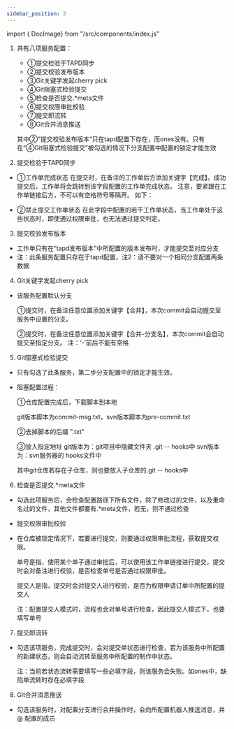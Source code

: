 ```yaml
---
sidebar_position: 3
---
```

import { DocImage} from "/src/components/index.js"

<DocImage src='authapprove/008.png'></DocImage>

1. 共有八项服务配置：
   * ①提交检验于TAPD同步 
   * ②提交校验发布版本 
   * ③Git关键字发起cherry pick 
   * ④Git阻塞式检验提交  
   * ⑤检查是否提交.*meta文件  
   * ⑥提交权限审批校验  
   * ⑦提交即流转  
   * ⑧Git合并消息推送

   其中②”提交校验发布版本“只在tapd配置下存在，而ones没有。只有在“④Git阻塞式检验提交”被勾选的情况下分支配置中配置的锁定才能生效

2. 提交检验于TAPD同步

<DocImage src='authapprove/009.png'></DocImage>

* ①工作单完成状态
  在提交时，在备注的工作单后方添加关键字【完成】。成功提交后，工作单将会跳转到该字段配置的工作单完成状态。 注意，要紧跟在工作单链接后方，不可以有空格符号等隔开。        如下：
  <DocImage src='authapprove/010.png'></DocImage>

* ②禁止提交工作单状态
  在此字段中配置的若干工作单状态，当工作单处于这些状态时，即使通过权限审批，也无法通过提交判定。

3. 提交校验发布版本

<DocImage src='authapprove/011.png'></DocImage>

* 工作单只有在“tapd发布版本”中所配置的版本发布时，才能提交至对应分支
* 注：此条服务配置只存在于tapd配置，注2：请不要对一个相同分支配置两条数据

4. Git关键字发起cherry pick

<DocImage src='authapprove/012.png'></DocImage>

* 该服务配置默认分支

    ①提交时，在备注任意位置添加关键字【合并】，本次commit会自动提交至服务中设置的分支。

    ②提交时，在备注任意位置添加关键字【合并-分支名】，本次commit会自动提交至指定分支。 注：‘-’前后不能有空格
5. Git阻塞式检验提交

* 只有勾选了此条服务，第二步分支配置中的锁定才能生效。
* 阻塞配置过程：

    ①仓库配置完成后，下载脚本到本地
    <DocImage src='authapprove/013.png'></DocImage>

    git版本脚本为commit-msg.txt，svn版本脚本为pre-commit.txt

    ②去掉脚本的后缀  ".txt"

    ③放入指定地址 git版本为：git项目中隐藏文件夹  .git -- hooks中 svn版本为：svn服务器的 hooks文件中

    其中git仓库若存在子仓库，则也要放入子仓库的.git  -- hooks中
6. 检查是否提交.*meta文件

<DocImage src='authapprove/014.png'></DocImage>

* 勾选此项服务后，会检查配置路径下所有文件，除了修改过的文件，以及重命名过的文件，其他文件都要有.*meta文件，若无，则不通过检查
* 提交权限审批校验
<DocImage src='authapprove/015.png'></DocImage>

* 在仓库被锁定情况下，若要进行提交，则要通过权限审批流程，获取提交权限。

     单号是指，使用某个单子通过审批后，可以使用该工作单链接进行提交，提交时会对备注进行校验，是否检查单号是否通过权限审批。

    提交人是指，提交时会对提交人进行校验，是否为权限申请订单中所配置的提交人

    注：配置提交人模式时，流程也会对单号进行检查，因此提交人模式下，也要填写单号

7. 提交即流转

<DocImage src='authapprove/016.png'></DocImage>

* 勾选该项服务，完成提交时，会对提交单状态进行检查，若为该服务中所配置的新建状态，则会自动流转至服务中所配置的制作中状态。

   注：当前若状态流转需要填写一些必填字段，则该服务会失败。如ones中，缺陷单流转时存在必填字段
   <DocImage src='authapprove/017.png'></DocImage>

8. Git合并消息推送

<DocImage src='authapprove/018.png'></DocImage>

* 勾选该服务时，对配置分支进行合并操作时，会向所配置机器人推送消息，并@ 配置的成员